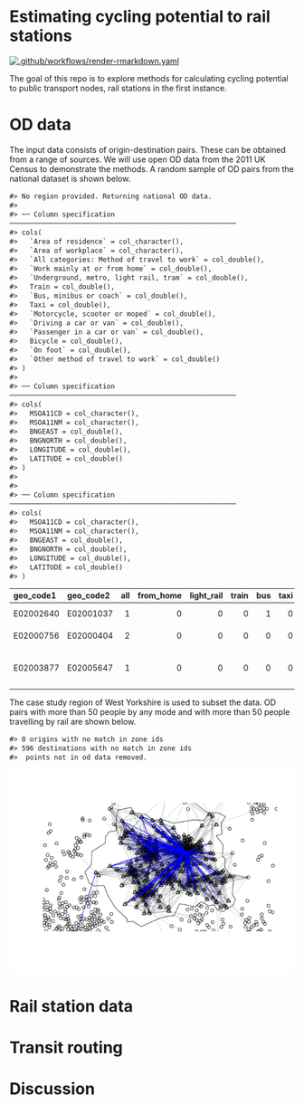 
<!-- README.md is generated from README.Rmd. Please edit that file -->

# Estimating cycling potential to rail stations

<!-- badges: start -->

[![.github/workflows/render-rmarkdown.yaml](https://github.com/npct/rail/actions/workflows/render-rmarkdown.yaml/badge.svg)](https://github.com/npct/rail/actions/workflows/render-rmarkdown.yaml)
<!-- badges: end -->

The goal of this repo is to explore methods for calculating cycling
potential to public transport nodes, rail stations in the first
instance.

# OD data

The input data consists of origin-destination pairs. These can be
obtained from a range of sources. We will use open OD data from the 2011
UK Census to demonstrate the methods. A random sample of OD pairs from
the national dataset is shown below.

    #> No region provided. Returning national OD data.
    #> 
    #> ── Column specification ────────────────────────────────────────────────────────
    #> cols(
    #>   `Area of residence` = col_character(),
    #>   `Area of workplace` = col_character(),
    #>   `All categories: Method of travel to work` = col_double(),
    #>   `Work mainly at or from home` = col_double(),
    #>   `Underground, metro, light rail, tram` = col_double(),
    #>   Train = col_double(),
    #>   `Bus, minibus or coach` = col_double(),
    #>   Taxi = col_double(),
    #>   `Motorcycle, scooter or moped` = col_double(),
    #>   `Driving a car or van` = col_double(),
    #>   `Passenger in a car or van` = col_double(),
    #>   Bicycle = col_double(),
    #>   `On foot` = col_double(),
    #>   `Other method of travel to work` = col_double()
    #> )
    #> 
    #> ── Column specification ────────────────────────────────────────────────────────
    #> cols(
    #>   MSOA11CD = col_character(),
    #>   MSOA11NM = col_character(),
    #>   BNGEAST = col_double(),
    #>   BNGNORTH = col_double(),
    #>   LONGITUDE = col_double(),
    #>   LATITUDE = col_double()
    #> )
    #> 
    #> 
    #> ── Column specification ────────────────────────────────────────────────────────
    #> cols(
    #>   MSOA11CD = col_character(),
    #>   MSOA11NM = col_character(),
    #>   BNGEAST = col_double(),
    #>   BNGNORTH = col_double(),
    #>   LONGITUDE = col_double(),
    #>   LATITUDE = col_double()
    #> )

| geo_code1 | geo_code2 | all | from_home | light_rail | train | bus | taxi | motorbike | car_driver | car_passenger | bicycle | foot | other | geo_name1                     | geo_name2     | la_1                      | la_2      |
|:----------|:----------|----:|----------:|-----------:|------:|----:|-----:|----------:|-----------:|--------------:|--------:|-----:|------:|:------------------------------|:--------------|:--------------------------|:----------|
| E02002640 | E02001037 |   1 |         0 |          0 |     0 |   1 |    0 |         0 |          0 |             0 |       0 |    0 |     0 | Blackpool 008                 | Bury 019      | Blackpool                 | Bury      |
| E02000756 | E02000404 |   2 |         0 |          0 |     0 |   0 |    0 |         0 |          2 |             0 |       0 |    0 |     0 | Redbridge 006                 | Haringey 008  | Redbridge                 | Haringey  |
| E02003877 | E02005647 |   1 |         0 |          0 |     0 |   0 |    0 |         0 |          1 |             0 |       0 |    0 |     0 | Cheshire West and Chester 015 | Kettering 009 | Cheshire West and Chester | Kettering |

The case study region of West Yorkshire is used to subset the data. OD
pairs with more than 50 people by any mode and with more than 50 people
travelling by rail are shown below.

    #> 0 origins with no match in zone ids
    #> 596 destinations with no match in zone ids
    #>  points not in od data removed.

![](README_files/figure-gfm/unnamed-chunk-3-1.png)<!-- -->

# Rail station data

# Transit routing

# Discussion
